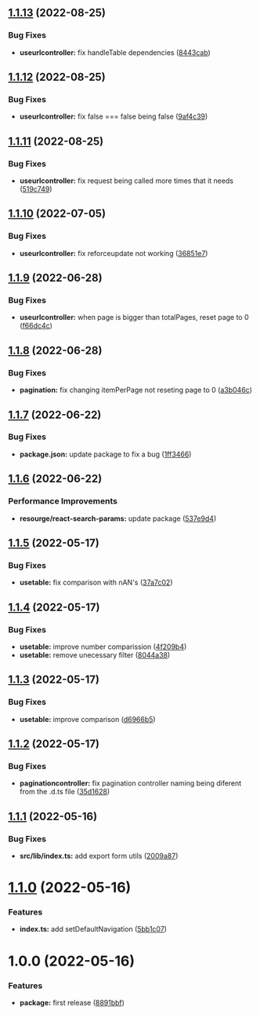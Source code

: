## [1.1.13](https://github.com/resourge/react-hook-table/compare/v1.1.12...v1.1.13) (2022-08-25)


### Bug Fixes

* **useurlcontroller:** fix handleTable dependencies ([8443cab](https://github.com/resourge/react-hook-table/commit/8443cabde9bb45bb03afb890770ce5c5cbb23098))

## [1.1.12](https://github.com/resourge/react-hook-table/compare/v1.1.11...v1.1.12) (2022-08-25)


### Bug Fixes

* **useurlcontroller:** fix false === false being false ([9af4c39](https://github.com/resourge/react-hook-table/commit/9af4c3965b21447714f73694ba35d0295404b752))

## [1.1.11](https://github.com/resourge/react-hook-table/compare/v1.1.10...v1.1.11) (2022-08-25)


### Bug Fixes

* **useurlcontroller:** fix request being called more times that it needs ([519c749](https://github.com/resourge/react-hook-table/commit/519c7496d7005928ff02ee7ec6f6e6fa02a6081c))

## [1.1.10](https://github.com/resourge/react-hook-table/compare/v1.1.9...v1.1.10) (2022-07-05)


### Bug Fixes

* **useurlcontroller:** fix reforceupdate not working ([36851e7](https://github.com/resourge/react-hook-table/commit/36851e724ad1d765676b76aa501829643e65800f))

## [1.1.9](https://github.com/resourge/react-hook-table/compare/v1.1.8...v1.1.9) (2022-06-28)


### Bug Fixes

* **useurlcontroller:** when page is bigger than totalPages, reset page to 0 ([f66dc4c](https://github.com/resourge/react-hook-table/commit/f66dc4cd2e5305189511c71b9ff6157a851aad8d))

## [1.1.8](https://github.com/resourge/react-hook-table/compare/v1.1.7...v1.1.8) (2022-06-28)


### Bug Fixes

* **pagination:** fix changing itemPerPage not reseting page to 0 ([a3b046c](https://github.com/resourge/react-hook-table/commit/a3b046c3644d3cba546ebf6843d89460f6bc49f2))

## [1.1.7](https://github.com/resourge/react-hook-table/compare/v1.1.6...v1.1.7) (2022-06-22)


### Bug Fixes

* **package.json:** update package to fix a bug ([1ff3466](https://github.com/resourge/react-hook-table/commit/1ff34669db1923a41e244ed607d857404d8cfa16))

## [1.1.6](https://github.com/resourge/react-hook-table/compare/v1.1.5...v1.1.6) (2022-06-22)


### Performance Improvements

* **resourge/react-search-params:** update package ([537e9d4](https://github.com/resourge/react-hook-table/commit/537e9d4decb5c1bd83864727d560cd9761c1dc79))

## [1.1.5](https://github.com/resourge/react-hook-table/compare/v1.1.4...v1.1.5) (2022-05-17)


### Bug Fixes

* **usetable:** fix comparison with nAN's ([37a7c02](https://github.com/resourge/react-hook-table/commit/37a7c02207b0b2f52fc652d33de45ded14d697cb))

## [1.1.4](https://github.com/resourge/react-hook-table/compare/v1.1.3...v1.1.4) (2022-05-17)


### Bug Fixes

* **usetable:** improve number comparission ([4f209b4](https://github.com/resourge/react-hook-table/commit/4f209b4a1f30ca677d53438ccba185f904d71a89))
* **usetable:** remove unecessary filter ([8044a38](https://github.com/resourge/react-hook-table/commit/8044a383fda67a3ce88d9d0474de80e54e198582))

## [1.1.3](https://github.com/resourge/react-hook-table/compare/v1.1.2...v1.1.3) (2022-05-17)


### Bug Fixes

* **usetable:** improve comparison ([d6966b5](https://github.com/resourge/react-hook-table/commit/d6966b58958319abb163d9c4399636831e97c8f4))

## [1.1.2](https://github.com/resourge/react-hook-table/compare/v1.1.1...v1.1.2) (2022-05-17)


### Bug Fixes

* **paginationcontroller:** fix pagination controller naming being diferent from the .d.ts file ([35d1628](https://github.com/resourge/react-hook-table/commit/35d16281d41dad87b714cb68516bb9e3503976ad))

## [1.1.1](https://github.com/resourge/react-hook-table/compare/v1.1.0...v1.1.1) (2022-05-16)


### Bug Fixes

* **src/lib/index.ts:** add export form utils ([2009a87](https://github.com/resourge/react-hook-table/commit/2009a8797aa963708c6bffa519957365d49a9eed))

# [1.1.0](https://github.com/resourge/react-hook-table/compare/v1.0.0...v1.1.0) (2022-05-16)


### Features

* **index.ts:** add setDefaultNavigation ([5bb1c07](https://github.com/resourge/react-hook-table/commit/5bb1c074b36eddac74687be84400e6b66f39125d))

# 1.0.0 (2022-05-16)


### Features

* **package:** first release ([8891bbf](https://github.com/resourge/react-hook-table/commit/8891bbf601452b85b9e74ff24ed6db0f6412e1e7))
